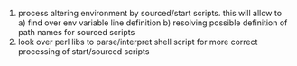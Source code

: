 1. process altering environment by sourced/start scripts. 
this will allow to
a) find over env variable line definition
b) resolving possible definition of path names for sourced scripts
2. look over perl libs to parse/interpret shell script for more correct processing of start/sourced scripts
